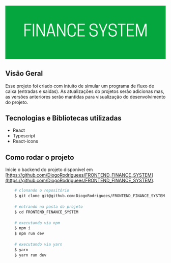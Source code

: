 ![Capa do Projeto](./img/FINANCE%20SYSTEM.png)

## Visão Geral

Esse projeto foi criado com intuito de simular um programa de fluxo de caixa (entradas e saidas). As atualizações do projetos serão adicionas mas, as versões anteriores serão mantidas para visualização do desenvolvimento do projeto.

## Tecnologias e Bibliotecas utilizadas

-   React
-   Typescript
-   React-icons

## Como rodar o projeto

Inicie o backend do projeto disponível em [https://github.com/DiogoRodriguees/FRONTEND_FINANCE_SYSTEM](https://github.com/DiogoRodriguees/FRONTEND_FINANCE_SYSTEM).

```bash
    # clonando o repositório
    $ git clone git@github.com:DiogoRodriguees/FRONTEND_FINANCE_SYSTEM.git

    # entrando na pasta do projeto
    $ cd FRONTEND_FINANCE_SYSTEM

    # executando via npm
    $ npm i
    $ npm run dev

    # executando via yarn
    $ yarn
    $ yarn run dev
```
